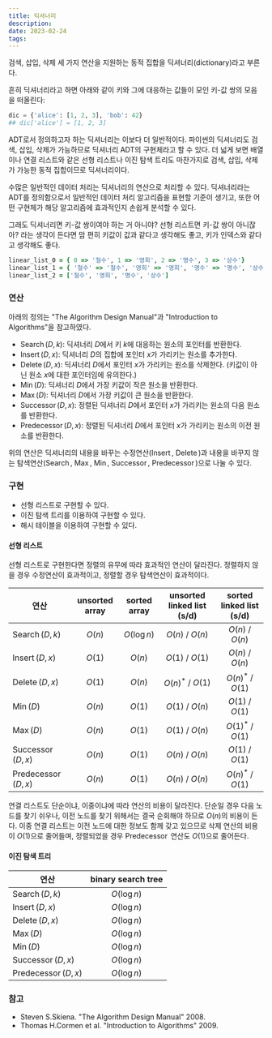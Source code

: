 ```yaml
---
title: 딕셔너리
description: 
date: 2023-02-24
tags:
---
```


검색, 삽입, 삭제 세 가지 연산을 지원하는 동적 집합을 딕셔너리(dictionary)라고 부른다.

흔히 딕셔너리라고 하면 아래와 같이 키와 그에 대응하는 값들이 모인 키-값 쌍의 모음을 떠올린다:

```python
dic = {'alice': [1, 2, 3], 'bob': 42}
## dic['alice'] = [1, 2, 3]
```

ADT로서 정의하고자 하는 딕셔너리는 이보다 더 일반적이다. 파이썬의 딕셔너리도 검색, 삽입, 삭제가 가능하므로 딕셔너리 ADT의 구현체라고 할 수 있다. 더 넓게 보면 배열이나 연결 리스트와 같은 선형 리스트나 이진 탐색 트리도 마찬가지로 검색, 삽입, 삭제가 가능한 동적 집합이므로 딕셔너리이다.

수많은 일반적인 데이터 처리는 딕셔너리의 연산으로 처리할 수 있다. 딕셔너리라는 ADT를 정의함으로서 일반적인 데이터 처리 알고리즘을 표현할 기준이 생기고, 또한 어떤 구현체가 해당 알고리즘에 효과적인지 손쉽게 분석할 수 있다.

그래도 딕셔너리면 키-값 쌍이여야 하는 거 아니야? 선형 리스트면 키-값 쌍이 아니잖아? 라는 생각이 든다면 맘 편히 키값이 값과 같다고 생각해도 좋고, 키가 인덱스와 같다고 생각해도 좋다.

```ruby
linear_list_0 = { 0 => '철수', 1 => '영희', 2 => '명수', 3 => '상수'}
linear_list_1 = { '철수' => '철수', '영희' => '영희', '명수' => '명수', '상수' => '상수'}
linear_list_2 = ['철수', '영희', '명수', '상수']
```

### 연산

아래의 정의는 "The Algorithm Design Manual"과 "Introduction to Algorithms"을 참고하였다.

- $\operatorname{Search}(D, k)$: 딕셔너리 $D$에서 키 $k$에 대응하는 원소의 포인터를 반환한다.
- $\operatorname{Insert}(D, x)$: 딕셔너리 $D$의 집합에 포인터 $x$가 가리키는 원소를 추가한다.
- $\operatorname{Delete}(D, x)$: 딕셔너리 $D$에서 포인터 $x$가 가리키는 원소를 삭제한다. (키값이 아닌 원소 $x$에 대한 포인터임에 유의한다.)
- $\operatorname{Min}(D)$: 딕셔너리 $D$에서 가장 키값이 작은 원소을 반환한다.
- $\operatorname{Max}(D)$: 딕셔너리 $D$에서 가장 키값이 큰 원소을 반환한다.
- $\operatorname{Successor}(D, x)$: 정렬된 딕셔너리 $D$에서 포인터 $x$가 가리키는 원소의 다음 원소를 반환한다.
- $\operatorname{Predecessor}(D, x)$: 정렬된 딕셔너리 $D$에서 포인터 $x$가 가리키는 원소의 이전 원소를 반환한다.

위의 연산은 딕셔너리의 내용을 바꾸는 수정연산($\operatorname{Insert}$, $\operatorname{Delete}$)과 내용을 바꾸지 않는 탐색연산($\operatorname{Search}$, $\operatorname{Max}$, $\operatorname{Min}$, $\operatorname{Successor}$, $\operatorname{Predecessor}$)으로 나눌 수 있다.

### 구현

- 선형 리스트로 구현할 수 있다.
- 이진 탐색 트리를 이용하여 구현할 수 있다.
- 해시 테이블을 이용하여 구현할 수 있다.

#### 선형 리스트

선형 리스트로 구현한다면 정렬의 유무에 따라 효과적인 연산이 달라진다. 정렬하지 않을 경우 수정연산이 효과적이고, 정렬할 경우 탐색연산이 효과적이다.

| 연산                                 | unsorted array | sorted array | unsorted linked list (s/d) | sorted linked list (s/d) |
|------------------------------------|:--------------:|:------------:|:--------------------------:|:------------------------:|
| $\operatorname{Search}(D, k)$      |     $O(n)$     | $O(\log n)$  |      $O(n)$ / $O(n)$       |     $O(n)$ / $O(n)$      |
| $\operatorname{Insert}(D, x)$      |     $O(1)$     |    $O(n)$    |      $O(1)$ / $O(1)$       |     $O(n)$ / $O(n)$      |
| $\operatorname{Delete}(D, x)$      |     $O(1)$     |    $O(n)$    |     $O(n)^*$ / $O(1)$      |    $O(n)^*$ / $O(1)$     |
| $\operatorname{Min}(D)$            |     $O(n)$     |    $O(1)$    |      $O(1)$ / $O(n)$       |     $O(1)$ / $O(1)$      |
| $\operatorname{Max}(D)$            |     $O(n)$     |    $O(1)$    |      $O(1)$ / $O(n)$       |    $O(1)^*$ / $O(1)$     |
| $\operatorname{Successor}(D, x)$   |     $O(n)$     |    $O(1)$    |      $O(n)$ / $O(n)$       |     $O(1)$ / $O(1)$      |
| $\operatorname{Predecessor}(D, x)$ |     $O(n)$     |    $O(1)$    |      $O(n)$ / $O(n)$       |    $O(n)^*$ / $O(1)$     |

연결 리스트도 단순이냐, 이중이냐에 따라 연산의 비용이 달라진다. 단순일 경우 다음 노드를 찾기 쉬우나, 이전 노드를 찾기 위해서는 결국 순회해야 하므로 $O(n)$의 비용이 든다.
이중 연결 리스트는 이전 노드에 대한 정보도 함께 갖고 있으므로 삭제 연산의 비용이 $O(1)$으로 줄어들며, 정렬되었을 경우 $\operatorname{Predecessor}$ 연산도 $O(1)$으로 줄어든다.

#### 이진 탐색 트리

| 연산                                 | binary search tree |
|------------------------------------|:------------------:|
| $\operatorname{Search}(D, k)$      |       $O(\log n)$       |
| $\operatorname{Insert}(D, x)$      |       $O(\log n)$       |
| $\operatorname{Delete}(D, x)$      |       $O(\log n)$       |
| $\operatorname{Max}(D)$            |       $O(\log n)$       |
| $\operatorname{Min}(D)$            |       $O(\log n)$       |
| $\operatorname{Successor}(D, x)$   |       $O(\log n)$       |
| $\operatorname{Predecessor}(D, x)$ |       $O(\log n)$       |

### 참고

- Steven S.Skiena. "The Algorithm Design Manual" 2008.
- Thomas H.Cormen et al. "Introduction to Algorithms" 2009.
